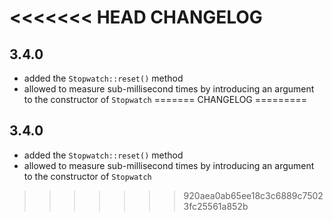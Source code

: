 <<<<<<< HEAD
CHANGELOG
=========

3.4.0
-----

 * added the `Stopwatch::reset()` method
 * allowed to measure sub-millisecond times by introducing an argument to the
   constructor of `Stopwatch`
=======
CHANGELOG
=========

3.4.0
-----

 * added the `Stopwatch::reset()` method
 * allowed to measure sub-millisecond times by introducing an argument to the
   constructor of `Stopwatch`
>>>>>>> 920aea0ab65ee18c3c6889c75023fc25561a852b
